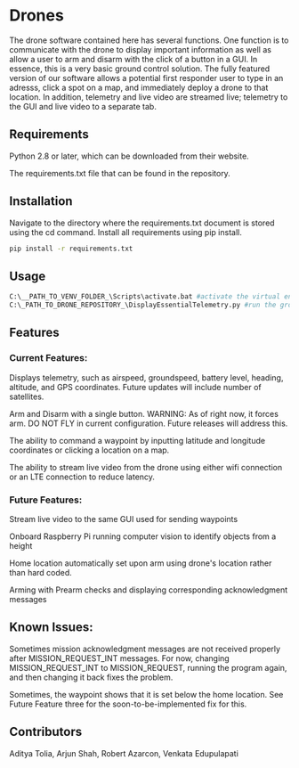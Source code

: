 # Drones

The drone software contained here has several functions. One function is to communicate with the drone to display important information as well as allow a user to arm and disarm with the click of a button in a GUI. In essence, this is a very basic ground control solution. The fully featured version of our software allows a potential first responder user to type in an adresss, click a spot on a map, and immediately deploy a drone to that location. In addition, telemetry and live video are streamed live; telemetry to the GUI and live video to a separate tab. 
## Requirements
Python 2.8 or later, which can be downloaded from their website. 

The requirements.txt file that can be found in the repository. 
## Installation

Navigate to the directory where the requirements.txt document is stored using the cd command. Install all requirements using pip install.

```bash
pip install -r requirements.txt
```

## Usage

```bash
C:\__PATH_TO_VENV_FOLDER_\Scripts\activate.bat #activate the virtual environment
C:\_PATH_TO_DRONE_REPOSITORY_\DisplayEssentialTelemetry.py #run the ground control GUI
```
## Features
### Current Features: 
Displays telemetry, such as airspeed, groundspeed, battery level, heading, altitude, and GPS coordinates. Future updates will include number of satellites. 

Arm and Disarm with a single button. WARNING: As of right now, it forces arm. DO NOT FLY in current configuration. Future releases will address this.  

The ability to command a waypoint by inputting latitude and longitude coordinates or clicking a location on a map. 

The ability to stream live video from the drone using either wifi connection or an LTE connection to reduce latency. 
### Future Features: 
Stream live video to the same GUI used for sending waypoints

Onboard Raspberry Pi running computer vision to identify objects from a height

Home location automatically set upon arm using drone's location rather than hard coded. 

Arming with Prearm checks and displaying corresponding acknowledgment messages
## Known Issues: 
Sometimes mission acknowledgment messages are not received properly after MISSION_REQUEST_INT messages. For now, changing MISSION_REQUEST_INT to MISSION_REQUEST, running the program again, and then changing it back fixes the problem. 

Sometimes, the waypoint shows that it is set below the home location. See Future Feature three for the soon-to-be-implemented fix for this. 
## Contributors 
Aditya Tolia, 
Arjun Shah, 
Robert Azarcon, 
Venkata Edupulapati

